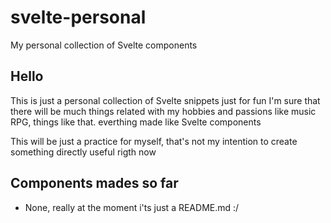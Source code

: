 # svelte-personal
My personal collection of Svelte components

## Hello

This is just a personal collection of Svelte snippets just for fun
I'm sure that there will be much things related with my hobbies and passions
like music RPG, things like that. everthing made like Svelte components

This will be just a practice for myself, that's not my intention to create something 
directly useful rigth now

## Components mades so far

 - None, really at the moment i'ts just a README.md :/ 
